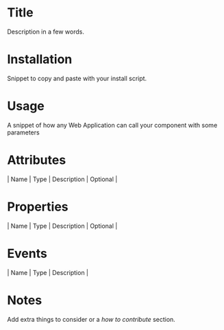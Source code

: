# Title
Description in a few words.
# Installation
Snippet to copy and paste with your install script.
# Usage
A snippet of how any Web Application can call your component with some parameters
# Attributes
| Name | Type | Description | Optional |
# Properties
| Name | Type | Description | Optional |
# Events
| Name | Type | Description |
# Notes
Add extra things to consider or a _how to contribute_ section.
